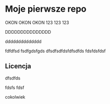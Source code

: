# Moje pierwsze repo

OKON OKON OKON
123 123 123

DDDDDDDDDDDDDDD


dddddddddddddd

fdfdfsd
fsdfgdsfgds
dfsdfsdfdsfdfsdfds
fdsfdsfdsf

## Licencja

dfsdfds

fdsfs
fdsf

cokolwiek

